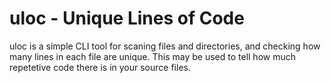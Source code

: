 # uloc - Unique Lines of Code
uloc is a simple CLI tool for scaning files and directories, and checking how many lines in each file are unique. This may be used to tell how much repetetive code there is in your source files.
